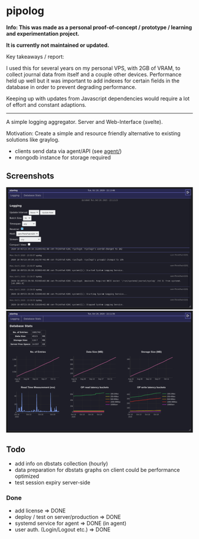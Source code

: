 # pipolog

__Info: This was made as a personal proof-of-concept / prototype / learning and experimentation project.__

__It is currently not maintained or updated.__

Key takeaways / report:

I used this for several years on my personal VPS, with 2GB of VRAM, to collect journal data from itself and a couple
other devices. Performance held up well but it was important to add indexes for certain fields in the database in order to prevent degrading performance.

Keeping up with updates from Javascript dependencies would require a lot of effort and constant adaptions.

---

A simple logging aggregator. Server and Web-Interface (svelte).

Motivation: Create a simple and resource friendly alternative to existing solutions like graylog.

- clients send data via agent/API (see [agent/](https://github.com/rebootl/pipolog/tree/master/agent))
- mongodb instance for storage required

## Screenshots

![screenshot logging](screen-1a.png)
![screenshot dbstats](screen-2.png)

## Todo

- add info on dbstats collection (hourly)
- data preparation for dbstats graphs on client could be performance optimized
- test session expiry server-side

### Done

- add license => DONE
- deploy / test on server/production => DONE
- systemd service for agent => DONE (in agent)
- user auth. (Login/Logout etc.) => DONE
